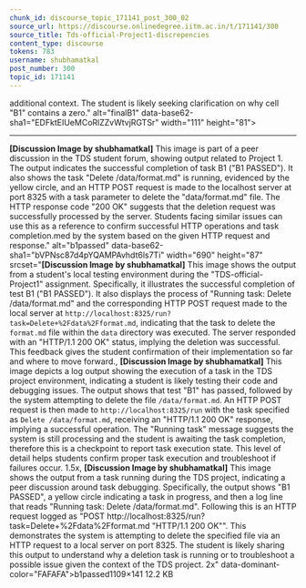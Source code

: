 ```yaml
---
chunk_id: discourse_topic_171141_post_300_02
source_url: https://discourse.onlinedegree.iitm.ac.in/t/171141/300
source_title: Tds-official-Project1-discrepencies
content_type: discourse
tokens: 783
username: shubhamatkal
post_number: 300
topic_id: 171141
---
```


 additional context. The student is likely seeking clarification on why cell "B1" contains a zero." alt="finalB1" data-base62-sha1="EDFktEIUeMCoRlZZvWtvjRGTSr" width="111" height="81">

---

**[Discussion Image by shubhamatkal]** This image is part of a peer discussion in the TDS student forum, showing output related to Project 1. The output indicates the successful completion of task B1 ("B1 PASSED"). It also shows the task "Delete /data/format.md" is running, evidenced by the yellow circle, and an HTTP POST request is made to the localhost server at port 8325 with a task parameter to delete the "data/format.md" file. The HTTP response code "200 OK" suggests that the deletion request was successfully processed by the server. Students facing similar issues can use this as a reference to confirm successful HTTP operations and task completion.med by the system based on the given HTTP request and response." alt="b1passed" data-base62-sha1="bVPNsc87d4pYQAMPAvhdt6ls7Ti" width="690" height="87" srcset="**[Discussion Image by shubhamatkal]** This image shows the output from a student's local testing environment during the "TDS-official-Project1" assignment. Specifically, it illustrates the successful completion of test B1 ("B1 PASSED"). It also displays the process of "Running task: Delete /data/format.md" and the corresponding HTTP POST request made to the local server at `http://localhost:8325/run?task=Delete+%2Fdata%2Fformat.md`, indicating that the task to delete the `format.md` file within the `data` directory was executed. The server responded with an "HTTP/1.1 200 OK" status, implying the deletion was successful. This feedback gives the student confirmation of their implementation so far and where to move forward., **[Discussion Image by shubhamatkal]** This image depicts a log output showing the execution of a task in the TDS project environment, indicating a student is likely testing their code and debugging issues. The output shows that test "B1" has passed, followed by the system attempting to delete the file `/data/format.md`. An HTTP POST request is then made to `http://localhost:8325/run` with the task specified as `Delete /data/format.md`, receiving an "HTTP/1.1 200 OK" response, implying a successful operation. The "Running task" message suggests the system is still processing and the student is awaiting the task completion, therefore this is a checkpoint to report task execution state. This level of detail helps students confirm proper task execution and troubleshoot if failures occur. 1.5x, **[Discussion Image by shubhamatkal]** This image shows the output from a task running during the TDS project, indicating a peer discussion around task debugging. Specifically, the output shows "B1 PASSED", a yellow circle indicating a task in progress, and then a log line that reads "Running task: Delete /data/format.md". Following this is an HTTP request logged as "POST http://localhost:8325/run?task=Delete+%2Fdata%2Fformat.md "HTTP/1.1 200 OK"". This demonstrates the system is attempting to delete the specified file via an HTTP request to a local server on port 8325. The student is likely sharing this output to understand why a deletion task is running or to troubleshoot a possible issue given the context of the TDS project. 2x" data-dominant-color="FAFAFA">b1passed1109×141 12.2 KB
